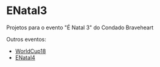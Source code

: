 # ENatal3
Projetos para o evento "É Natal 3" do Condado Braveheart

Outros eventos:
 - [WorldCup18](https://github.com/HermesPasser/WorldCup18)
 - [ENatal4](https://github.com/HermesPasser/ENatal3)
